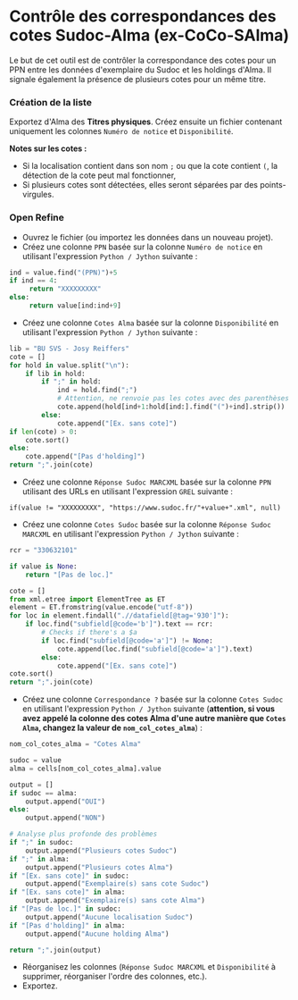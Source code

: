 # Contrôle des correspondances des cotes Sudoc-Alma (ex-CoCo-SAlma)

Le but de cet outil est de contrôler la correspondance des cotes pour un PPN entre les données d'exemplaire du Sudoc et les holdings d'Alma.
Il signale également la présence de plusieurs cotes pour un même titre.

### Création de la liste

Exportez d'Alma des __Titres physiques__.
Créez ensuite un fichier contenant uniquement les colonnes `Numéro de notice` et `Disponibilité`.

__Notes sur les cotes :__
* Si la localisation contient dans son nom `;` ou que la cote contient `(`, la détection de la cote peut mal fonctionner,
* Si plusieurs cotes sont détectées, elles seront séparées par des points-virgules.

### Open Refine

* Ouvrez le fichier (ou importez les données dans un nouveau projet).
* Créez une colonne `PPN` basée sur la colonne `Numéro de notice` en utilisant l'expression `Python / Jython` suivante :

``` Python
ind = value.find("(PPN)")+5
if ind == 4:
     return "XXXXXXXXX"
else:
     return value[ind:ind+9]
```

* Créez une colonne `Cotes Alma` basée sur la colonne `Disponibilité` en utilisant l'expression `Python / Jython` suivante :

``` Python
lib = "BU SVS - Josy Reiffers"
cote = []
for hold in value.split("\n"):
    if lib in hold:
        if ";" in hold:
            ind = hold.find(";")
            # Attention, ne renvoie pas les cotes avec des parenthèses
            cote.append(hold[ind+1:hold[ind:].find("(")+ind].strip())
        else:
            cote.append("[Ex. sans cote]")
if len(cote) > 0:
    cote.sort()
else:
    cote.append("[Pas d'holding]")
return ";".join(cote)
```
* Créez une colonne `Réponse Sudoc MARCXML` basée sur la colonne `PPN` utilisant des URLs en utilisant l'expression `GREL` suivante :

``` GREL
if(value != "XXXXXXXXX", "https://www.sudoc.fr/"+value+".xml", null)
```

* Créez une colonne `Cotes Sudoc` basée sur la colonne `Réponse Sudoc MARCXML` en utilisant l'expression `Python / Jython` suivante :

``` Python
rcr = "330632101"

if value is None:
    return "[Pas de loc.]"

cote = []
from xml.etree import ElementTree as ET
element = ET.fromstring(value.encode("utf-8"))
for loc in element.findall(".//datafield[@tag='930']"):
    if loc.find("subfield[@code='b']").text == rcr:
        # Checks if there's a $a
        if loc.find("subfield[@code='a']") != None:
            cote.append(loc.find("subfield[@code='a']").text)
        else:
            cote.append("[Ex. sans cote]")
cote.sort()
return ";".join(cote)
```

* Créez une colonne `Correspondance ?` basée sur la colonne `Cotes Sudoc` en utilisant l'expression `Python / Jython` suivante (__attention, si vous avez appelé la colonne des cotes Alma d'une autre manière que `Cotes Alma`, changez la valeur de `nom_col_cotes_alma`__) :

``` Python
nom_col_cotes_alma = "Cotes Alma"

sudoc = value
alma = cells[nom_col_cotes_alma].value

output = []
if sudoc == alma:
    output.append("OUI")
else:
    output.append("NON")

# Analyse plus profonde des problèmes
if ";" in sudoc:
    output.append("Plusieurs cotes Sudoc")
if ";" in alma:
    output.append("Plusieurs cotes Alma")
if "[Ex. sans cote]" in sudoc:
    output.append("Exemplaire(s) sans cote Sudoc")
if "[Ex. sans cote]" in alma:
    output.append("Exemplaire(s) sans cote Alma")
if "[Pas de loc.]" in sudoc:
    output.append("Aucune localisation Sudoc")
if "[Pas d'holding]" in alma:
    output.append("Aucune holding Alma")

return ";".join(output)
```

* Réorganisez les colonnes (`Réponse Sudoc MARCXML` et `Disponibilité` à supprimer, réorganiser l'ordre des colonnes, etc.).
* Exportez.
